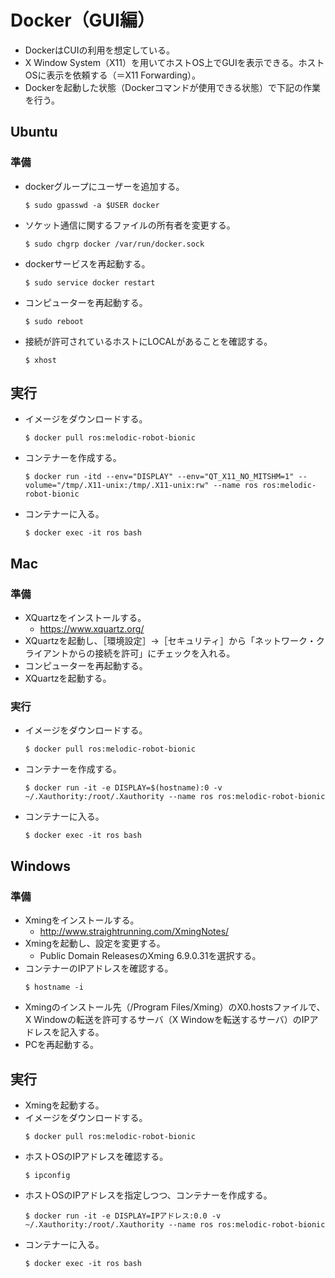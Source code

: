# Docker（GUI編）
- DockerはCUIの利用を想定している。
- X Window System（X11）を用いてホストOS上でGUIを表示できる。ホストOSに表示を依頼する（＝X11 Forwarding）。
- Dockerを起動した状態（Dockerコマンドが使用できる状態）で下記の作業を行う。

## Ubuntu
### 準備
- dockerグループにユーザーを追加する。
  ```
  $ sudo gpasswd -a $USER docker
  ```
- ソケット通信に関するファイルの所有者を変更する。
  ```
  $ sudo chgrp docker /var/run/docker.sock
  ```
- dockerサービスを再起動する。
  ```
  $ sudo service docker restart
  ```
- コンピューターを再起動する。
  ```
  $ sudo reboot
  ```
- 接続が許可されているホストにLOCALがあることを確認する。
  ```
  $ xhost
  ```

## 実行
- イメージをダウンロードする。
  ```
  $ docker pull ros:melodic-robot-bionic
  ```
- コンテナーを作成する。
  ```
  $ docker run -itd --env="DISPLAY" --env="QT_X11_NO_MITSHM=1" --volume="/tmp/.X11-unix:/tmp/.X11-unix:rw" --name ros ros:melodic-robot-bionic
  ```
- コンテナーに入る。
  ```
  $ docker exec -it ros bash
  ```

## Mac
### 準備
- XQuartzをインストールする。
  - https://www.xquartz.org/
- XQuartzを起動し、［環境設定］→［セキュリティ］から「ネットワーク・クライアントからの接続を許可」にチェックを入れる。
- コンピューターを再起動する。
- XQuartzを起動する。

### 実行
- イメージをダウンロードする。
  ```
  $ docker pull ros:melodic-robot-bionic
  ```
- コンテナーを作成する。
  ```
  $ docker run -it -e DISPLAY=$(hostname):0 -v ~/.Xauthority:/root/.Xauthority --name ros ros:melodic-robot-bionic
  ```
- コンテナーに入る。
  ```
  $ docker exec -it ros bash
  ```

## Windows
### 準備
- Xmingをインストールする。
  - http://www.straightrunning.com/XmingNotes/
- Xmingを起動し、設定を変更する。
  - Public Domain ReleasesのXming 6.9.0.31を選択する。
- コンテナーのIPアドレスを確認する。
  ```
  $ hostname -i
  ```
- Xmingのインストール先（/Program Files/Xming）のX0.hostsファイルで、X Windowの転送を許可するサーバ（X Windowを転送するサーバ）のIPアドレスを記入する。
- PCを再起動する。

## 実行
- Xmingを起動する。
- イメージをダウンロードする。
  ```
  $ docker pull ros:melodic-robot-bionic
  ```
- ホストOSのIPアドレスを確認する。
  ```
  $ ipconfig
  ```
- ホストOSのIPアドレスを指定しつつ、コンテナーを作成する。
  ```
  $ docker run -it -e DISPLAY=IPアドレス:0.0 -v ~/.Xauthority:/root/.Xauthority --name ros ros:melodic-robot-bionic
  ```
- コンテナーに入る。
  ```
  $ docker exec -it ros bash
  ```

